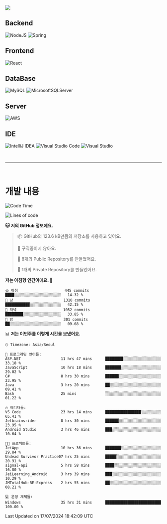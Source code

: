 <img src="https://capsule-render.vercel.app/api?type=waving&color=364765&height=300&section=header&text=Welcome&fontSize=90" />

## Backend
![NodeJS](https://img.shields.io/badge/node.js-6DA55F?style=for-the-badge&logo=node.js&logoColor=white)
![Spring](https://img.shields.io/badge/spring-%236DB33F.svg?style=for-the-badge&logo=spring&logoColor=white)

## Frontend
![React](https://img.shields.io/badge/react-%2320232a.svg?style=for-the-badge&logo=react&logoColor=%2361DAFB)

## DataBase
![MySQL](https://img.shields.io/badge/mysql-4479A1.svg?style=for-the-badge&logo=mysql&logoColor=white)
![MicrosoftSQLServer](https://img.shields.io/badge/Microsoft%20SQL%20Server-CC2927?style=for-the-badge&logo=microsoft%20sql%20server&logoColor=white)

## Server
![AWS](https://img.shields.io/badge/AWS-%23FF9900.svg?style=for-the-badge&logo=amazon-aws&logoColor=white)


## IDE
![IntelliJ IDEA](https://img.shields.io/badge/IntelliJIDEA-000000.svg?style=for-the-badge&logo=intellij-idea&logoColor=white)
![Visual Studio Code](https://img.shields.io/badge/Visual%20Studio%20Code-0078d7.svg?style=for-the-badge&logo=visual-studio-code&logoColor=white)
![Visual Studio](https://img.shields.io/badge/Visual%20Studio-5C2D91.svg?style=for-the-badge&logo=visual-studio&logoColor=white)

<br>

---

<br>

# 개발 내용

<!--START_SECTION:waka-->
![Code Time](http://img.shields.io/badge/Code%20Time-575%20hrs%2025%20mins-blue)

![Lines of code](https://img.shields.io/badge/%EC%A0%80%EB%8A%94%20%EC%97%AC%ED%83%9C%EA%B9%8C%EC%A7%80%20-880.5%20thousand%20%EC%A4%84%EC%9D%98%20%EC%BD%94%EB%93%9C%EB%A5%BC%20%EC%9E%91%EC%84%B1%ED%96%88%EC%96%B4%EC%9A%94.-blue)

**🐱 저의 GitHub 정보에요.** 

> 📦 GitHub의 123.6 kB만큼의 저장소를 사용하고 있어요. 
 > 
> 🚫 구직중이지 않아요.
 > 
> 📜 8개의 Public Repository를 만들었어요. 
 > 
> 🔑 1개의 Private Repository를 만들었어요. 
 > 
**저는 아침형 인간이에요. 🐤** 

```text
🌞 아침                     445 commits         ████░░░░░░░░░░░░░░░░░░░░░   14.32 % 
🌆 낮　                     1310 commits        ███████████░░░░░░░░░░░░░░   42.15 % 
🌃 저녁                     1052 commits        ████████░░░░░░░░░░░░░░░░░   33.85 % 
🌙 밤　                     301 commits         ██░░░░░░░░░░░░░░░░░░░░░░░   09.68 % 
```


📊 **저는 이번주를 이렇게 시간을 보냈어요.** 

```text
🕑︎ Timezone: Asia/Seoul

💬 프로그래밍 언어들: 
ASP.NET                  11 hrs 47 mins      ████████░░░░░░░░░░░░░░░░░   33.18 % 
JavaScript               10 hrs 18 mins      ███████░░░░░░░░░░░░░░░░░░   29.02 % 
C#                       8 hrs 30 mins       ██████░░░░░░░░░░░░░░░░░░░   23.95 % 
Java                     3 hrs 20 mins       ██░░░░░░░░░░░░░░░░░░░░░░░   09.41 % 
Bash                     25 mins             ░░░░░░░░░░░░░░░░░░░░░░░░░   01.22 % 

🔥 에디터들: 
VS Code                  23 hrs 14 mins      ████████████████░░░░░░░░░   65.41 % 
Jetbrainsrider           8 hrs 30 mins       ██████░░░░░░░░░░░░░░░░░░░   23.95 % 
Android Studio           3 hrs 46 mins       ███░░░░░░░░░░░░░░░░░░░░░░   10.64 % 

🐱‍💻 프로젝트들: 
JeiApp                   10 hrs 36 mins      ███████░░░░░░░░░░░░░░░░░░   29.84 % 
Undead Survivor Practice07 hrs 25 mins       █████░░░░░░░░░░░░░░░░░░░░   20.91 % 
signal-api               5 hrs 58 mins       ████░░░░░░░░░░░░░░░░░░░░░   16.80 % 
JeiLearning_Android      3 hrs 39 mins       ███░░░░░░░░░░░░░░░░░░░░░░   10.29 % 
JMTotalHub-BE-Express    2 hrs 55 mins       ██░░░░░░░░░░░░░░░░░░░░░░░   08.21 % 

💻 운영 체제들: 
Windows                  35 hrs 31 mins      █████████████████████████   100.00 % 
```


 Last Updated on 17/07/2024 18:42:09 UTC
<!--END_SECTION:waka-->

